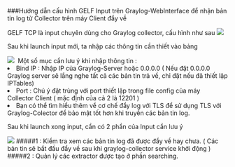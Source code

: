 ###Hướng dẫn cấu hình GELF Input trên Graylog-WebInterface để nhận bản tin log từ Collector trên máy Client đẩy về

GELF TCP là input chuyên dùng cho Graylog collector, cấu hình như sau 
<img src="http://i.imgur.com/3hDe9sR.png">

Sau khi launch input mới, ta nhập các thông tin cần thiết vào bảng

<img src="http://i.imgur.com/YpLzICJ.png">
<img src="">
Một số mục cần lưu ý khi nhập thông tin :

<li>	Bind IP : Nhập IP của Graylog-Server  hoặc 0.0.0.0 ( Nếu đặt 0.0.0.0 Graylog server sẽ lắng nghe tất cả các bản tin trả về, chỉ đặt nếu đã thiết lập IPTables)</li>
<li>  Port : Chú ý đặt trùng với port thiết lập trong file config của máy Collector Client ( mặc định của cả 2 là 12201 ) </li>
<li>	Bạn có thể tìm hiểu thêm về cơ chế đẩy log với TLS để sử dụng TLS với Graylog-Colector để bảo mật tốt hơn khi truyền các bản tin log.</li>

Sau khi launch xong input, cần có 2 phần của Input cần lưu ý

<img src="http://i.imgur.com/nlpxoON.png">
#####1 : Kiểm tra xem các bản tin log đã được đẩy về hay chưa. ( Các bản tin sẽ bắt đầu đẩy về sau khi graylog-collector service khởi động )
#####2 : Quản lý các extractor được tạo ở phần searching. 
